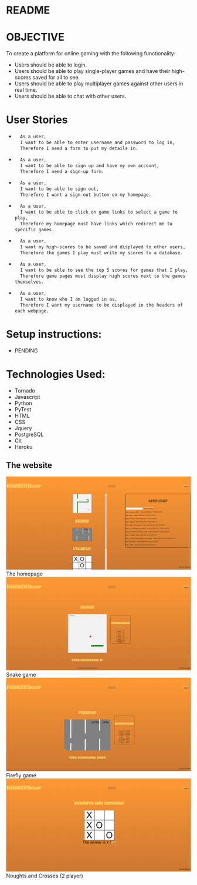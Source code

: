 README
======

# OBJECTIVE
To create a platform for online gaming with the following functionality:

- Users should be able to login.
- Users should be able to play single-player games and have their high-scores saved for all to see.
- Users should be able to play multiplayer games against other users in real time.
- Users should be able to chat with other users.

# User Stories
-       As a user,
        I want to be able to enter username and password to log in,
        Therefore I need a form to put my details in.
-       As a user,
        I want to be able to sign up and have my own account,
        Therefore I need a sign-up form.
-       As a user,
        I want to be able to sign out,
        Therefore I want a sign-out button on my homepage.
-       As a user,
        I want to be able to click on game links to select a game to play,
        Therefore my homepage must have links which redirect me to specific games.
-       As a user,
        I want my high-scores to be saved and displayed to other users,
        Therefore the games I play must write my scores to a database.
-       As a user,
        I want to be able to see the top 5 scores for games that I play,
        Therefore game pages must display high scores next to the games themselves.
-       As a user,
        I want to know who I am logged in as,
        Therefore I want my username to be displayed in the headers of each webpage.

# Setup instructions:
- PENDING


# Technologies Used: 
- Tornado
- Javascript
- Python
- PyTest
- HTML
- CSS
- Jquery
- PostgreSQL
- Git
- Heroku


## The website 

![Screenshot of homepage](./static/images/homepage.PNG) <br>
The homepage <br>
![Screenshot of Snake page](./static/images/snake.PNG) <br>
Snake game <br>
![Screenshot of Firefly page](./static/images/firefly.PNG) <br>
Firefly game <br>
![Screenshot of Noughts and Crosses page](./static/images/noughts_and_crosses.PNG) <br>
Noughts and Crosses (2 player) <br>
